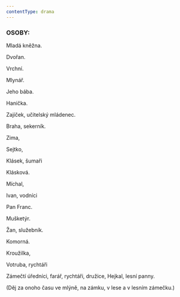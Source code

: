 ```yaml
---
contentType: drama
---
```


### OSOBY:  

Mladá kněžna. 

Dvořan.

Vrchní.

Mlynář. 

Jeho bába.

Hanička.

Zajíček, učitelský mládenec.

Braha, sekerník. 

Zima,

Sejtko,

Klásek, šumaři

Klásková.

Míchal, 

Ivan, vodníci

Pan Franc. 

Mušketýr. 

Žan, služebník. 

Komorná.

Kroužilka, 

Votruba, rychtáři

Zámečtí úředníci, farář, rychtáři, družice, Hejkal, lesní panny.

(Děj za onoho času ve mlýně, na zámku, v lese a v lesním zámečku.)
